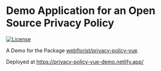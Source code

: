 # Demo Application for an Open Source Privacy Policy

[![License](https://poser.pugx.org/webflorist/privacy-policy-text/license)](https://github.com/webflorist/privacy-policy-vue-demo/blob/development/LICENSE)

A Demo for the Package [webflorist/privacy-policy-vue](https://github.com/webflorist/privacy-policy-vue).

Deployed at <https://privacy-policy-vue-demo.netlify.app/>
